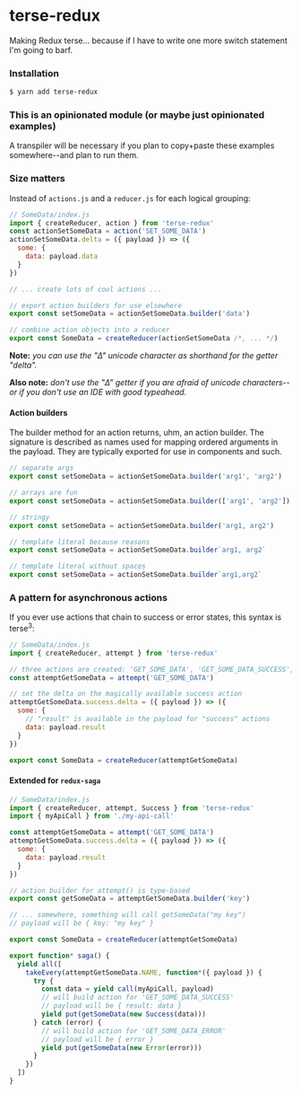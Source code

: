 # terse-redux
Making Redux terse... because if I have to write one more switch statement I'm going to barf.

### Installation

```bash
$ yarn add terse-redux
``` 

### This is an opinionated module (or maybe just opinionated examples)
A transpiler will be necessary if you plan to copy+paste these examples somewhere--and plan to run them.  

### Size matters
Instead of `actions.js` and a `reducer.js` for each logical grouping:

```javascript
// SomeData/index.js
import { createReducer, action } from 'terse-redux'
const actionSetSomeData = action('SET_SOME_DATA')
actionSetSomeData.delta = ({ payload }) => ({
  some: {
    data: payload.data
  }
})

// ... create lots of cool actions ...

// export action builders for use elsewhere
export const setSomeData = actionSetSomeData.builder('data')

// combine action objects into a reducer
export const SomeData = createReducer(actionSetSomeData /*, ... */)
```

**Note:** *you can use the "Δ" unicode character as shorthand for the getter "delta".*  

**Also note:** *don't use the "Δ" getter if you are afraid of unicode characters--or if you don't use an IDE with good typeahead.*

#### Action builders
The builder method for an action returns, uhm, an action builder.  The signature is described as names used for mapping ordered arguments in the payload.  They are typically exported for use in components and such.

```javascript
// separate args
export const setSomeData = actionSetSomeData.builder('arg1', 'arg2')

// arrays are fun
export const setSomeData = actionSetSomeData.builder(['arg1', 'arg2'])

// stringy
export const setSomeData = actionSetSomeData.builder('arg1, arg2')

// template literal because reasons
export const setSomeData = actionSetSomeData.builder`arg1, arg2`

// template literal without spaces
export const setSomeData = actionSetSomeData.builder`arg1,arg2`
```


### A pattern for asynchronous actions
If you ever use actions that chain to success or error states, this syntax is terse<sup>3</sup>:

```javascript
// SomeData/index.js
import { createReducer, attempt } from 'terse-redux'

// three actions are created: 'GET_SOME_DATA', 'GET_SOME_DATA_SUCCESS', 'GET_SOME_DATA_ERROR'
const attemptGetSomeData = attempt('GET_SOME_DATA')

// set the delta on the magically available success action
attemptGetSomeData.success.delta = ({ payload }) => ({
  some: {
  	// "result" is available in the payload for "success" actions
    data: payload.result
  }
})

export const SomeData = createReducer(attemptGetSomeData)
```

#### Extended for `redux-saga`

```javascript
// SomeData/index.js
import { createReducer, attempt, Success } from 'terse-redux'
import { myApiCall } from './my-api-call'

const attemptGetSomeData = attempt('GET_SOME_DATA')
attemptGetSomeData.success.delta = ({ payload }) => ({
  some: {
    data: payload.result
  }
})

// action builder for attempt() is type-based
export const getSomeData = attemptGetSomeData.builder('key')

// ... somewhere, something will call getSomeData("my key")
// payload will be { key: "my key" }

export const SomeData = createReducer(attemptGetSomeData)

export function* saga() {
  yield all([
    takeEvery(attemptGetSomeData.NAME, function*({ payload }) {
      try {
        const data = yield call(myApiCall, payload)
        // will build action for 'GET_SOME_DATA_SUCCESS'
        // payload will be { result: data }
        yield put(getSomeData(new Success(data)))
      } catch (error) {
        // will build action for 'GET_SOME_DATA_ERROR'
        // payload will be { error }
        yield put(getSomeData(new Error(error)))
      }
    })
  ])
}
```
